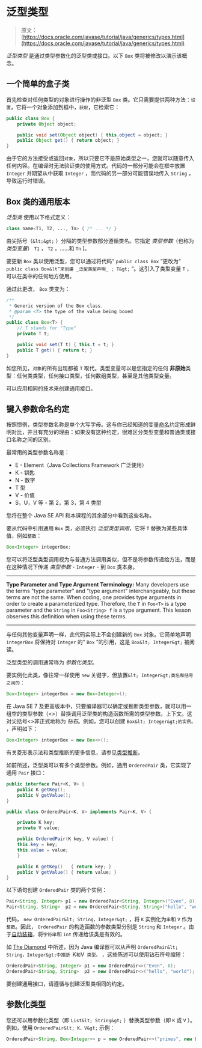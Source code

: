 # 泛型类型

> 原文： [https://docs.oracle.com/javase/tutorial/java/generics/types.html](https://docs.oracle.com/javase/tutorial/java/generics/types.html)

_泛型类型_ 是通过类型参数化的泛型类或接口。以下 `Box` 类将被修改以演示该概念。

## 一个简单的盒子类

首先检查对任何类型的对象进行操作的非泛型 `Box` 类。它只需要提供两种方法：`设置`，它将一个对象添加到框中，`获取`，它检索它：

```java
public class Box {
    private Object object;

    public void set(Object object) { this.object = object; }
    public Object get() { return object; }
}
```

由于它的方法接受或返回`对象`，所以只要它不是原始类型之一，您就可以随意传入任何内容。在编译时无法验证类的使用方式。代码的一部分可能会在框中放置 `Integer` 并期望从中获取 `Integer` ，而代码的另一部分可能错误地传入 `String` ，导致运行时错误。

## Box 类的通用版本

_泛型类_ 使用以下格式定义：

```java
class name<T1, T2, ..., Tn> { /* ... */ }
```

由尖括号（`&lt;&gt;` ）分隔的类型参数部分遵循类名。它指定 _类型参数_（也称为 _类型变量_） `T1` ， `T2` ，......和 `Tn` ]。

要更新 `Box` 类以使用泛型，您可以通过将代码“ `public class Box` ”更改为“ `public class Box&lt”来创建 _泛型类型声明_ ; T&gt;` “。这引入了类型变量 `T` ，可以在类中的任何地方使用。

通过此更改， `Box` 类变为：

```java
/**
 * Generic version of the Box class.
 * @param <T> the type of the value being boxed
 */
public class Box<T> {
    // T stands for "Type"
    private T t;

    public void set(T t) { this.t = t; }
    public T get() { return t; }
}
```

如您所见，`对象`的所有出现都被 `T` 取代。类型变量可以是您指定的任何 **非原始**类型：任何类类型，任何接口类型，任何数组类型，甚至是其他类型变量。

可以应用相同的技术来创建通用接口。

## 键入参数命名约定

按照惯例，类型参数名称是单个大写字母。这与你已经知道的变量[命名](../nutsandbolts/variables.html#naming)约定形成鲜明对比，并且有充分的理由：如果没有这种约定，很难区分类型变量和普通类或接口名称之间的区别。

最常用的类型参数名称是：

*   E - Element（Java Collections Framework 广泛使用）
*   K - 钥匙
*   N - 数字
*   T 型
*   V - 价值
*   S，U，V 等 - 第 2，第 3，第 4 类型

您将在整个 Java SE API 和本课程的其余部分中看到这些名称。

要从代码中引用通用 `Box` 类，必须执行 _泛型类型调用_，它将 `T` 替换为某些具体值，例如`整数`：

```java
Box<Integer> integerBox;
```

您可以将泛型类型调用视为与普通方法调用类似，但不是将参数传递给方法，而是在这种情况下传递 _类型参数_ - `Integer` - 到 `Box` 类本身。

* * *

**Type Parameter and Type Argument Terminology:** Many developers use the terms "type parameter" and "type argument" interchangeably, but these terms are not the same. When coding, one provides type arguments in order to create a parameterized type. Therefore, the `T` in `Foo<T>` is a type parameter and the `String` in `Foo<String> f` is a type argument. This lesson observes this definition when using these terms.

* * *

与任何其他变量声明一样，此代码实际上不会创建新的 `Box` 对象。它简单地声明 `integerBox` 将保持对 `Integer` 的“ `Box` ”的引用，这是 `Box&lt; Integer&gt;` 被阅读。

泛型类型的调用通常称为 _参数化类型_。

要实例化此类，像往常一样使用 `new` 关键字，但放置`&lt; Integer&gt;类名和括号之间的`：

```java
Box<Integer> integerBox = new Box<Integer>();
```

在 Java SE 7 及更高版本中，只要编译器可以确定或推断类型参数，就可以用一组空的类型参数（&lt;&gt;）替换调用泛型类的构造函数所需的类型参数。上下文。这对尖括号&lt;&gt;非正式地称为 _钻石_。例如，您可以创建 `Box&lt; Integer&gt;的实例。` ，声明如下：

```java
Box<Integer> integerBox = new Box<>();
```

有关菱形表示法和类型推断的更多信息，请参见[类型推断](genTypeInference.html)。

如前所述，泛型类可以有多个类型参数。例如，通用 `OrderedPair` 类，它实现了通用 `Pair` 接口：

```java
public interface Pair<K, V> {
    public K getKey();
    public V getValue();
}

public class OrderedPair<K, V> implements Pair<K, V> {

    private K key;
    private V value;

    public OrderedPair(K key, V value) {
	this.key = key;
	this.value = value;
    }

    public K getKey()	{ return key; }
    public V getValue() { return value; }
}
```

以下语句创建 `OrderedPair` 类的两个实例：

```java
Pair<String, Integer> p1 = new OrderedPair<String, Integer>("Even", 8);
Pair<String, String>  p2 = new OrderedPair<String, String>("hello", "world");
```

代码， `new OrderedPair&lt; String，Integer&gt;` ，将 `K` 实例化为`串`和 `V` 作为`整数`。因此， `OrderedPair` 的构造函数的参数类型分别是 `String` 和 `Integer` 。由于[自动装箱](../data/autoboxing.html)，将`字符串`和 `int` 传递给该类是有效的。

如 [The Diamond](#diamond) 中所述，因为 Java 编译器可以从声明 `OrderedPair&lt; String，Integer&gt;中推断 `K` 和 `V` 类型。` ，这些陈述可以使用钻石符号缩短：

```java
OrderedPair<String, Integer> p1 = new OrderedPair<>("Even", 8);
OrderedPair<String, String>  p2 = new OrderedPair<>("hello", "world");
```

要创建通用接口，请遵循与创建泛型类相同的约定。

## 参数化类型

您还可以用参数化类型（即 `List&lt; String&gt;` ）替换类型参数（即 `K` 或 `V` ）。例如，使用 `OrderedPair&lt; K，V&gt;` 示例：

```java
OrderedPair<String, Box<Integer>> p = new OrderedPair<>("primes", new Box<Integer>(...));
```